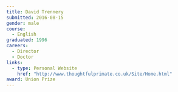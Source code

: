 ```yaml
---
title: David Trennery
submitted: 2016-08-15
gender: male
course:
  - English
graduated: 1996
careers:
  - Director
  - Doctor
links:
  - type: Personal Website
    href: "http://www.thoughtfulprimate.co.uk/Site/Home.html"
award: Union Prize
---
```

